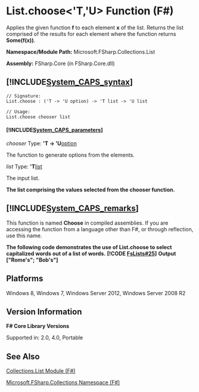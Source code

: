 # List.choose<'T,'U> Function (F#)

Applies the given function **f** to each element **x** of the list. Returns the list comprised of the results for each element where the function returns **Some(f(x))**.

**Namespace/Module Path:** Microsoft.FSharp.Collections.List

**Assembly:** FSharp.Core (in FSharp.Core.dll)


## [!INCLUDE[System_CAPS_syntax](//System/Token/System_CAPS_syntax_md.md)]

```
// Signature:
List.choose : ('T -> 'U option) -> 'T list -> 'U list

// Usage:
List.choose chooser list
```

#### [!INCLUDE[System_CAPS_parameters](//System/Token/System_CAPS_parameters_md.md)]
*chooser*
Type: **'T -&gt; 'U**[option](http://msdn.microsoft.com/en-us/library/b08add48-34bf-4410-80a1-ef6a8daddc58)


The function to generate options from the elements.


*list*
Type: **'T**[list](http://msdn.microsoft.com/en-us/library/c627b668-477b-4409-91ed-06d7f1b3e4a7)


The input list.



**The list comprising the values selected from the chooser function.**
## [!INCLUDE[System_CAPS_remarks](//System/Token/System_CAPS_remarks_md.md)]
This function is named **Choose** in compiled assemblies. If you are accessing the function from a language other than F#, or through reflection, use this name.

**The following code demonstrates the use of List.choose to select capitalized words out of a list of words.**
**[!CODE [FsLists#25](../CodeSnippet/VS_Snippets_Fsharp/fslists/FSharp/fs/program.fs#25)]**
**Output**
**["Rome's"; "Bob's"]**
## Platforms
Windows 8, Windows 7, Windows Server 2012, Windows Server 2008 R2


## Version Information
**F# Core Library Versions**

Supported in: 2.0, 4.0, Portable




## See Also
[Collections.List Module &#40;F&#35;&#41;](Collections.List+Module+28%F%2329%.md)

[Microsoft.FSharp.Collections Namespace &#40;F&#35;&#41;](Microsoft.FSharp.Collections+Namespace+28%F%2329%.md)


